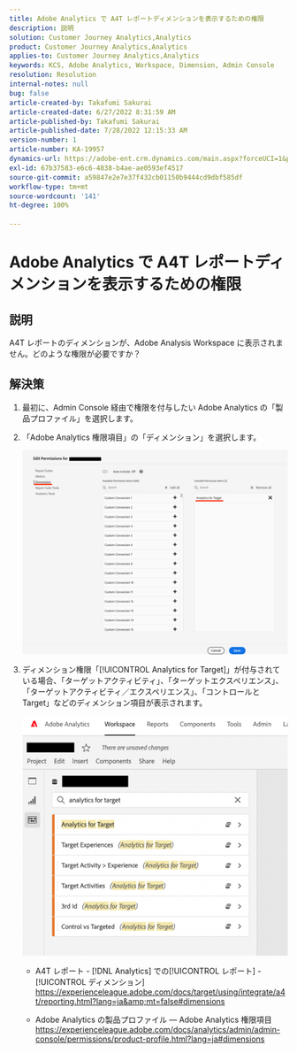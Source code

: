 ```yaml
---
title: Adobe Analytics で A4T レポートディメンションを表示するための権限
description: 説明
solution: Customer Journey Analytics,Analytics
product: Customer Journey Analytics,Analytics
applies-to: Customer Journey Analytics,Analytics
keywords: KCS, Adobe Analytics, Workspace, Dimension, Admin Console
resolution: Resolution
internal-notes: null
bug: false
article-created-by: Takafumi Sakurai
article-created-date: 6/27/2022 8:31:59 AM
article-published-by: Takafumi Sakurai
article-published-date: 7/28/2022 12:15:33 AM
version-number: 1
article-number: KA-19957
dynamics-url: https://adobe-ent.crm.dynamics.com/main.aspx?forceUCI=1&pagetype=entityrecord&etn=knowledgearticle&id=600e6e98-f3f5-ec11-bb3d-000d3a5b0d3b
exl-id: 67b37583-e6c6-4838-b4ae-ae0593ef4517
source-git-commit: a59847e2e7e37f432cb01150b9444cd9dbf585df
workflow-type: tm+mt
source-wordcount: '141'
ht-degree: 100%

---
```


# Adobe Analytics で A4T レポートディメンションを表示するための権限

## 説明

A4T レポートのディメンションが、Adobe Analysis Workspace に表示されません。どのような権限が必要ですか？

## 解決策

1. 最初に、Admin Console 経由で権限を付与したい Adobe Analytics の「製品プロファイル」を選択します。
1. 「Adobe Analytics 権限項目」の「ディメンション」を選択します。

   ![](assets/123b13c2-bb08-ed11-82e4-00224809a4ae.png)

1. ディメンション権限「[!UICONTROL Analytics for Target]」が付与されている場合、「ターゲットアクティビティ」、「ターゲットエクスペリエンス」、「ターゲットアクティビティ／エクスペリエンス」、「コントロールと Target」などのディメンション項目が表示されます。

   ![](assets/8b0bbd95-f4f5-ec11-bb3d-000d3a5b0d3b.png)

   - A4T レポート - [!DNL Analytics] での[!UICONTROL レポート] - [!UICONTROL ディメンション]
https://experienceleague.adobe.com/docs/target/using/integrate/a4t/reporting.html?lang=ja&amp;mt=false#dimensions

   - Adobe Analytics の製品プロファイル — Adobe Analytics 権限項目
https://experienceleague.adobe.com/docs/analytics/admin/admin-console/permissions/product-profile.html?lang=ja#dimensions
